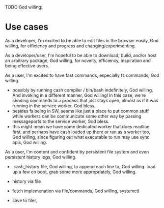 TODO God willing:

# Use cases

As a developer, I'm excited to be able to edit files in the browser easily, God willing, for efficiency and progress and changing/experimenting.

As a developer/user, I'm hopeful to be able to download, build, and/or host an arbitrary package, God willing, for novelty, efficiency, inspiration and being effective users.

As a user, I'm excited to have fast commands, especially fs commands, God willing.
- possibly by running cash compiler / bin/bash indefinitely, God willing. And invoking in a different manner, God willing! In this case, we're sending commands to a process that just stays open, almost as if it was running in the service worker, God bless.
- besides fs being in SW, seems like just a place to put common stuff while workers can be communicate some other way by passing messageports to the service worker, God bless.
- this might mean we have some dedicated worker that does readline first, and perhaps have cash loaded up there or ran as a worker too, God willing, since figuring out what executable to run may use sync apis, God willing.

As a user, I'm content and confident by persistent file system and even persistent history logs, God willing.
- .cash_history file, God willing, to append each line to, God willing. load up a few on boot, grab some more appropriately, God willing.

- history via file
- fetch implemenation via file/commands, God willing, systemctl
- save to filer, 